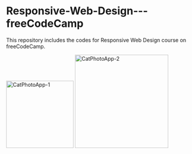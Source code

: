 # Responsive-Web-Design---freeCodeCamp
This repository includes the codes for Responsive Web Design course on freeCodeCamp.

<img width="181" alt="CatPhotoApp-1" src="https://github.com/betulyurtman/Responsive-Web-Design-freeCodeCamp/assets/96620871/ff942555-f51f-4aa9-a7d1-53afb3c88813">

<img width="251" alt="CatPhotoApp-2" src="https://github.com/betulyurtman/Responsive-Web-Design-freeCodeCamp/assets/96620871/a6a0f842-3b96-4f65-9d0d-44a80a33190d">
